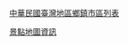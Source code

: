 [中華民國臺灣地區鄉鎮市區列表](https://zh.wikipedia.org/wiki/中華民國臺灣地區鄉鎮市區列表)

[景點地圖資訊](http://travel.network.com.tw/tourguide/twnmap/)
